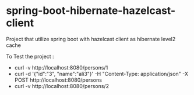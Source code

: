 # spring-boot-hibernate-hazelcast-client

Project that utilize spring boot with hazelcast client as hibernate level2 cache 

To Test the project :

- curl -v http://localhost:8080/persons/1  
- curl  -d '{"id":"3", "name":"ali3"}' -H "Content-Type: application/json" -X POST http://localhost:8080/persons
- curl -v http://localhost:8080/persons/2  